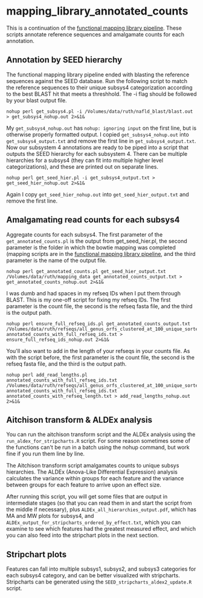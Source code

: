 # mapping_library_annotated_counts

This is a continuation of the [functional mapping library pipeline](https://github.com/ruthgrace/make_functional_mapping_library). These scripts annotate reference sequences and amalgamate counts for each annotation.

## Annotation by SEED hierarchy

The functional mapping library pipeline ended with blasting the reference sequences against the SEED database. Run the following script to match the reference sequences to their unique subsys4 categorization according to the best BLAST hit that meets a threshhold. The -i flag should be followed by your blast output file.

```
nohup perl get_subsys4.pl -i /Volumes/data/ruth/nafld_blast/blast.out > get_subsys4_nohup.out 2>&1&
```

My `get_subsys4_nohup.out` has `nohup: ignoring input` on the first line, but is otherwise properly formatted output. I copied `get_subsys4_nohup.out` into `get_subsys4_output.txt` and remove the first line in `get_subsys4_output.txt`. Now our subsystem 4 annotations are ready to be piped into a script that outputs the SEED hierarchy for each subsystem 4. There can be multiple hierarchies for a subsys4 (they can fit into multiple higher level categorizations), and these are printed out on separate lines.

```
nohup perl get_seed_hier.pl -i get_subsys4_output.txt > get_seed_hier_nohup.out 2>&1&
```

Again I copy `get_seed_hier_nohup.out` into `get_seed_hier_output.txt` and remove the first line.

## Amalgamating read counts for each subsys4

Aggregate counts for each subsys4. The first parameter of the `get_annotated_counts.pl` is the output from get_seed_hier.pl, the second parameter is the folder in which the bowtie mapping was completed (mapping scripts are in the [functional mapping library pipeline](https://github.com/ruthgrace/make_functional_mapping_library), and the third parameter is the name of the output file.

```
nohup perl get_annotated_counts.pl get_seed_hier_output.txt /Volumes/data/ruth/mapping_data get_annotated_counts_output.txt > get_annotated_counts_nohup.out 2>&1&
```

I was dumb and had spaces in my refseq IDs when I put them through BLAST. This is my one-off script for fixing my refseq IDs. The first parameter is the count file, the second is the refseq fasta file, and the third is the output path.

```
nohup perl ensure_full_refseq_ids.pl get_annotated_counts_output.txt /Volumes/data/ruth/refseqs/all_genus_orfs_clustered_at_100_unique_sorted.fa annotated_counts_with_full_refseq_ids.txt > ensure_full_refseq_ids_nohup.out 2>&1&
```

You'll also want to add in the length of your refseqs in your counts file. As with the script before, the first parameter is the count file, the second is the refseq fasta file, and the third is the output path.

```
nohup perl add_read_lengths.pl annotated_counts_with_full_refseq_ids.txt /Volumes/data/ruth/refseqs/all_genus_orfs_clustered_at_100_unique_sorted.fa annotated_counts_with_full_refseq_ids.txt annotated_counts_with_refseq_length.txt > add_read_lengths_nohup.out 2>&1&
```

## Aitchison transform & ALDEx analysis

You can run the aitchison transform script and the ALDEx analysis using the `run_aldex_for_stripcharts.R` script. For some reason sometimes some of the functions can't be run in a batch using the nohup command, but work fine if you run them line by line.

The Aitchison transform script amalgamates counts to unique subsys hierarchies. The ALDEx (Anova-Like Differential Expression) analysis calculates the variance within groups for each feature and the variance between groups for each feature to arrive upon an effect size.

After running this script, you will get some files that are output in intermediate stages (so that you can read them in and start the script from the middle if necessary), plus `ALDEx_all_hierarchies_output.pdf`, which has MA and MW plots for subsys4, and `ALDEx_output_for_stripcharts_ordered_by_effect.txt`, which you can examine to see which features had the greatest measured effect, and which you can also feed into the stripchart plots in the next section.

## Stripchart plots 

Features can fall into multiple subsys1, subsys2, and subsys3 categories for each subsys4 category, and can be better visualized with stripcharts. Stripcharts can be generated using the `SEED_stripcharts_aldex2_update.R` script.
